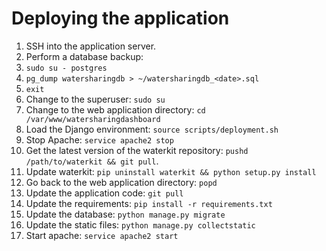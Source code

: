 # Deploying the application

1. SSH into the application server.
2. Perform a database backup:
  1. `sudo su - postgres`
  2. `pg_dump watersharingdb > ~/watersharingdb_<date>.sql`
  3. `exit`
3. Change to the superuser: `sudo su`
4. Change to the web application directory: `cd /var/www/watersharingdashboard`
5. Load the Django environment: `source scripts/deployment.sh`
6. Stop Apache: `service apache2 stop`
7. Get the latest version of the waterkit repository: `pushd /path/to/waterkit && git pull`.
8. Update waterkit: `pip uninstall waterkit && python setup.py install`
9. Go back to the web application directory: `popd`
10. Update the application code: `git pull`
11. Update the requirements: `pip install -r requirements.txt`
11. Update the database: `python manage.py migrate`
12. Update the static files: `python manage.py collectstatic`
13. Start apache: `service apache2 start`
